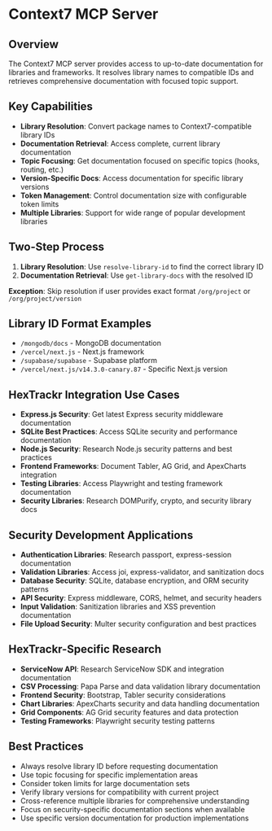 # Context7 MCP Server

## Overview

The Context7 MCP server provides access to up-to-date documentation for libraries and frameworks. It resolves library names to compatible IDs and retrieves comprehensive documentation with focused topic support.

## Key Capabilities

- **Library Resolution**: Convert package names to Context7-compatible library IDs
- **Documentation Retrieval**: Access complete, current library documentation
- **Topic Focusing**: Get documentation focused on specific topics (hooks, routing, etc.)
- **Version-Specific Docs**: Access documentation for specific library versions
- **Token Management**: Control documentation size with configurable token limits
- **Multiple Libraries**: Support for wide range of popular development libraries

## Two-Step Process

1. **Library Resolution**: Use `resolve-library-id` to find the correct library ID
2. **Documentation Retrieval**: Use `get-library-docs` with the resolved ID

**Exception**: Skip resolution if user provides exact format `/org/project` or `/org/project/version`

## Library ID Format Examples

- `/mongodb/docs` - MongoDB documentation
- `/vercel/next.js` - Next.js framework  
- `/supabase/supabase` - Supabase platform
- `/vercel/next.js/v14.3.0-canary.87` - Specific Next.js version

## HexTrackr Integration Use Cases

- **Express.js Security**: Get latest Express security middleware documentation
- **SQLite Best Practices**: Access SQLite security and performance documentation
- **Node.js Security**: Research Node.js security patterns and best practices
- **Frontend Frameworks**: Document Tabler, AG Grid, and ApexCharts integration
- **Testing Libraries**: Access Playwright and testing framework documentation
- **Security Libraries**: Research DOMPurify, crypto, and security library docs

## Security Development Applications

- **Authentication Libraries**: Research passport, express-session documentation
- **Validation Libraries**: Access joi, express-validator, and sanitization docs
- **Database Security**: SQLite, database encryption, and ORM security patterns
- **API Security**: Express middleware, CORS, helmet, and security headers
- **Input Validation**: Sanitization libraries and XSS prevention documentation
- **File Upload Security**: Multer security configuration and best practices

## HexTrackr-Specific Research

- **ServiceNow API**: Research ServiceNow SDK and integration documentation
- **CSV Processing**: Papa Parse and data validation library documentation
- **Frontend Security**: Bootstrap, Tabler security considerations
- **Chart Libraries**: ApexCharts security and data handling documentation
- **Grid Components**: AG Grid security features and data protection
- **Testing Frameworks**: Playwright security testing patterns

## Best Practices

- Always resolve library ID before requesting documentation
- Use topic focusing for specific implementation areas
- Consider token limits for large documentation sets
- Verify library versions for compatibility with current project
- Cross-reference multiple libraries for comprehensive understanding
- Focus on security-specific documentation sections when available
- Use specific version documentation for production implementations
